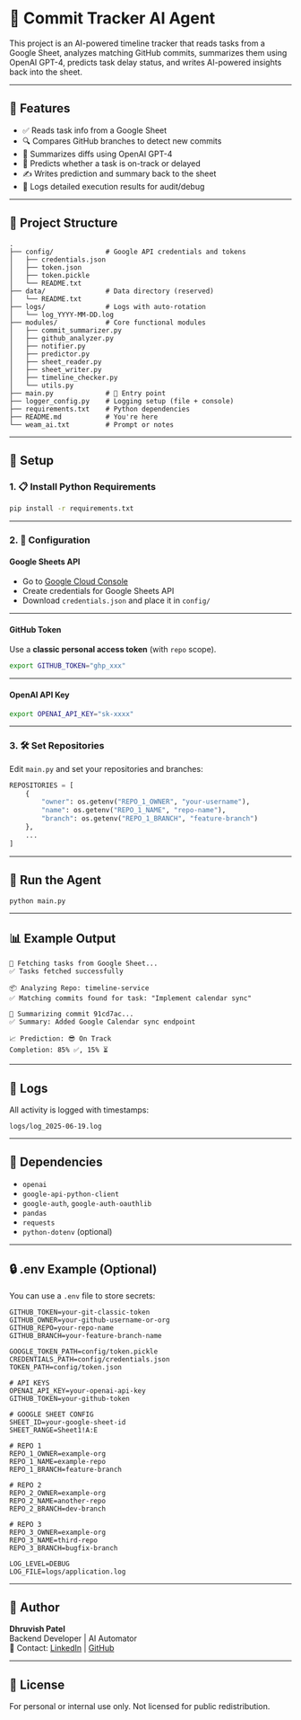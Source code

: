 # 🧠 Commit Tracker AI Agent

This project is an AI-powered timeline tracker that reads tasks from a Google Sheet, analyzes matching GitHub commits, summarizes them using OpenAI GPT-4, predicts task delay status, and writes AI-powered insights back into the sheet.

---

## 📌 Features

- ✅ Reads task info from a Google Sheet
- 🔍 Compares GitHub branches to detect new commits
- 🧠 Summarizes diffs using OpenAI GPT-4
- 🔮 Predicts whether a task is on-track or delayed
- ✍️ Writes prediction and summary back to the sheet
- 📂 Logs detailed execution results for audit/debug

---

## 📁 Project Structure

```
.
├── config/             # Google API credentials and tokens
│   ├── credentials.json
│   ├── token.json
│   ├── token.pickle
│   └── README.txt
├── data/               # Data directory (reserved)
│   └── README.txt
├── logs/               # Logs with auto-rotation
│   └── log_YYYY-MM-DD.log
├── modules/            # Core functional modules
│   ├── commit_summarizer.py
│   ├── github_analyzer.py
│   ├── notifier.py
│   ├── predictor.py
│   ├── sheet_reader.py
│   ├── sheet_writer.py
│   ├── timeline_checker.py
│   └── utils.py
├── main.py             # 🔁 Entry point
├── logger_config.py    # Logging setup (file + console)
├── requirements.txt    # Python dependencies
├── README.md           # You're here
└── weam_ai.txt         # Prompt or notes
```

---

## 🔧 Setup

### 1. 📋 Install Python Requirements

```bash
pip install -r requirements.txt
```

---

### 2. 🔑 Configuration

#### Google Sheets API

- Go to [Google Cloud Console](https://console.cloud.google.com/)
- Create credentials for Google Sheets API
- Download `credentials.json` and place it in `config/`

---

#### GitHub Token

Use a **classic personal access token** (with `repo` scope).

```bash
export GITHUB_TOKEN="ghp_xxx"
```

---

#### OpenAI API Key

```bash
export OPENAI_API_KEY="sk-xxxx"
```

---

### 3. 🛠️ Set Repositories

Edit `main.py` and set your repositories and branches:

```python
REPOSITORIES = [
    {
        "owner": os.getenv("REPO_1_OWNER", "your-username"),
        "name": os.getenv("REPO_1_NAME", "repo-name"),
        "branch": os.getenv("REPO_1_BRANCH", "feature-branch")
    },
    ...
]
```

---

## 🚀 Run the Agent

```bash
python main.py
```

---

## 📊 Example Output

```
🔄 Fetching tasks from Google Sheet...
✅ Tasks fetched successfully

📦 Analyzing Repo: timeline-service
✅ Matching commits found for task: "Implement calendar sync"

🧠 Summarizing commit 91cd7ac...
✅ Summary: Added Google Calendar sync endpoint

📈 Prediction: 😎 On Track
Completion: 85% ✅, 15% ⏳
```

---

## 📂 Logs

All activity is logged with timestamps:
```
logs/log_2025-06-19.log
```

---

## 🧱 Dependencies

- `openai`
- `google-api-python-client`
- `google-auth`, `google-auth-oauthlib`
- `pandas`
- `requests`
- `python-dotenv` (optional)

---

## 🔒 .env Example (Optional)

You can use a `.env` file to store secrets:

```env
GITHUB_TOKEN=your-git-classic-token
GITHUB_OWNER=your-github-username-or-org
GITHUB_REPO=your-repo-name
GITHUB_BRANCH=your-feature-branch-name

GOOGLE_TOKEN_PATH=config/token.pickle
CREDENTIALS_PATH=config/credentials.json
TOKEN_PATH=config/token.json

# API KEYS
OPENAI_API_KEY=your-openai-api-key
GITHUB_TOKEN=your-github-token

# GOOGLE SHEET CONFIG
SHEET_ID=your-google-sheet-id
SHEET_RANGE=Sheet1!A:E

# REPO 1
REPO_1_OWNER=example-org
REPO_1_NAME=example-repo
REPO_1_BRANCH=feature-branch

# REPO 2
REPO_2_OWNER=example-org
REPO_2_NAME=another-repo
REPO_2_BRANCH=dev-branch

# REPO 3
REPO_3_OWNER=example-org
REPO_3_NAME=third-repo
REPO_3_BRANCH=bugfix-branch

LOG_LEVEL=DEBUG
LOG_FILE=logs/application.log
```

---

## 🙌 Author

**Dhruvish Patel**  
Backend Developer | AI Automator  
📧 Contact: [LinkedIn](https://linkedin.com/in/your-profile) | [GitHub](https://github.com/your-handle)

---

## 📄 License

For personal or internal use only. Not licensed for public redistribution.
